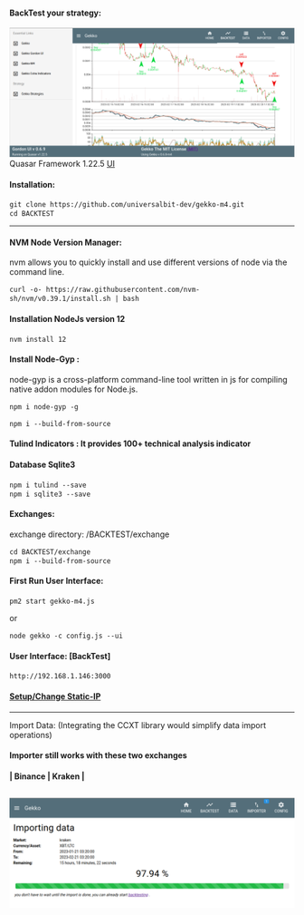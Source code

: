 #### BackTest your strategy:
[![RoundTrips](https://github.com/universalbit-dev/gekko-m4/blob/master/BACKTEST/img/gekko-m4_backtest.png)]( "backtest")
 Quasar Framework 1.22.5 [UI](https://github.com/universalbit-dev/gekko-quasar-ui)
 
#### Installation:

```
git clone https://github.com/universalbit-dev/gekko-m4.git
cd BACKTEST
```
---

#### NVM Node Version Manager:
nvm allows you to quickly install and use different versions of node via the command line.

```
curl -o- https://raw.githubusercontent.com/nvm-sh/nvm/v0.39.1/install.sh | bash
```

#### Installation NodeJs version 12
```
nvm install 12
```

#### Install Node-Gyp :
node-gyp is a cross-platform command-line tool written in js for compiling native addon modules for Node.js.

```
npm i node-gyp -g
```

```
npm i --build-from-source
```

#### Tulind Indicators : It provides 100+ technical analysis indicator

#### Database Sqlite3

```
npm i tulind --save
npm i sqlite3 --save
```


#### Exchanges:
exchange directory: /BACKTEST/exchange

```
cd BACKTEST/exchange
npm i --build-from-source
```


#### First Run User Interface:
```
pm2 start gekko-m4.js
```
or
```
node gekko -c config.js --ui
```

#### User Interface: [BackTest]
```
http://192.168.1.146:3000
```
#### [Setup/Change Static-IP](https://github.com/universalbit-dev/gekko-m4/blob/master/docs/ip.md)

---

Import Data: (Integrating the CCXT library would simplify data import operations)
#### Importer still works with these two exchanges 
#### | Binance | Kraken |

[![RoundTrips](https://github.com/universalbit-dev/gekko-m4/blob/master/BACKTEST/img/import_data.png)]( "backtest")
---






